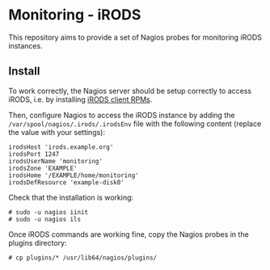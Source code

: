 Monitoring - iRODS
==================

This repository aims to provide a set of Nagios probes for monitoring iRODS instances.


Install
-------

To work correctly, the Nagios server should be setup correctly to access iRODS, i.e. by installing [iRODS client RPMs](www.grand-est.fr/yum/irods/).
 
Then, configure Nagios to access the iRODS instance by adding the `/var/spool/nagios/.irods/.irodsEnv` file with the following content (replace the value with your settings):
```
irodsHost 'irods.example.org'
irodsPort 1247
irodsUserName 'monitoring'
irodsZone 'EXAMPLE'
irodsHome '/EXAMPLE/home/monitoring'
irodsDefResource 'example-disk0'
```

Check that the installation is working:
```
# sudo -u nagios iinit
# sudo -u nagios ils
```

Once iRODS commands are working fine, copy the Nagios probes in the plugins directory:
```
# cp plugins/* /usr/lib64/nagios/plugins/
```
